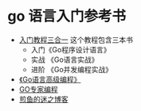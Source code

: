 # go 语言入门参考书

-  [入门教程三合一](https://go.wuhaolin.cn/) 这个教程包含三本书 
    - 入门《Go程序设计语言》 
    - 实战 《Go语言实战》
    - 进阶 《Go并发编程实战》
- [《Go语言高级编程》](https://chai2010.gitbooks.io/advanced-go-programming-book/content)
- [GO专家编程](https://rainbowmango.gitbook.io/go/)
- [煎鱼的迷之博客](https://book.eddycjy.com/golang/tools/godebug-sched.html)